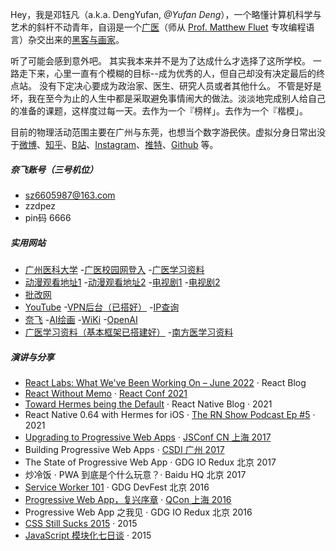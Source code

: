 Hey，我是邓钰凡（a.k.a. DengYufan, _@Yufan Deng_），一个略懂计算机科学与艺术的斜杆不动青年，自诩是一个[广医](https://www.gzhmu.edu.cn)（师从 [Prof. Matthew Fluet](https://www.cs.rit.edu/~mtf/) 专攻编程语言）杂交出来的[黑客与画家](https://book.douban.com/subject/6021440/)。

听了可能会感到意外吧。
其实我本来并不是为了达成什么才选择了这所学校。
一路走下来，心里一直有个模糊的目标--成为优秀的人，但自己却没有决定最后的终点站。
没有下定决心要成为政治家、医生、研究人员或者其他什么。
不管是好是坏，我在至今为止的人生中都是采取避免事情闹大的做法。淡淡地完成别人给自己的准备的课题，这样度过每一天。去作为一个『榜样」。去作为一个『楷模」。


目前的物理活动范围主要在广州与东莞，也想当个数字游<del>民</del>侠。虚拟分身日常出没于[微博](https://weibo.com)、[知乎](https://www.zhihu.com)、[B站](https://space.bilibili.com/43271611)、[Instagram](https://www.instagram.com/huxpro/)、[推特](https://twitter.com)、[Github](https://github.com) 等。
##### 奈飞账号（三号机位）
- <h>sz6605987@163.com</h>
- zzdpez
- pin码 6666



##### 实用网站
- [广州医科大学]
-[广医校园网登入]
-[广医学习资料]
- [动漫观看地址1][14]
-[动漫观看地址2][15]
-[电视剧1]
-[电视剧2]
- [批改网]
- [YouTube]
-[VPN后台（已搭好）]
-[IP查询]
- [奈飞]
-[AI绘画]
-[WiKi]
-[OpenAI]
- [广医学习资料（基本框架已搭建好）]
-[南方医学习资料]

##### 演讲与分享

- [React Labs: What We've Been Working On – June 2022][12] · React Blog
- [React Without Memo][11] · [React Conf 2021](https://conf.reactjs.org/)
- [Toward Hermes being the Default][11] · React Native Blog · 2021
- React Native 0.64 with Hermes for iOS · [The RN Show Podcast Ep #5](https://www.callstack.com/podcast-react-native-show) · 2021
- [Upgrading to Progressive Web Apps][9] · [JSConf CN 上海 2017](http://2017.jsconf.cn/)
- Building Progressive Web Apps · [CSDI 广州 2017](http://www.csdisummit.com/)
- The State of Progressive Web App · GDG IO Redux 北京 2017
- 炒冷饭 · PWA 到底是个什么玩意？· Baidu HQ 北京 2017
- [Service Worker 101][5] · GDG DevFest 北京 2016
- [Progressive Web App，复兴序章][4] · [QCon 上海 2016](http://2016.qconshanghai.com/presentation/3111)
- Progressive Web App 之我见 · GDG IO Redux 北京 2016
- [CSS Still Sucks 2015][2] · 2015
- [JavaScript 模块化七日谈][1] · 2015

[1]: //huangxuan.me/2015/07/09/js-module-7day/
[2]: //huangxuan.me/2015/12/28/css-sucks-2015/
[3]: //huangxuan.me/2016/06/05/pwa-in-my-pov/
[4]: //huangxuan.me/2016/10/20/pwa-qcon2016/
[5]: //huangxuan.me/2016/11/20/sw-101-gdgdf/
[6]: https://yanshuo.io/assets/player/?deck=58ac8598b123db0067292f92 "PWA Rehashing"
[7]: https://yanshuo.io/assets/player/?deck=593ad6fbfe88c2006a0a0d6d "The State of PWA"
[8]: https://yanshuo.io/assets/player/?deck=594d673d570c357d0698a950 "Building PWA"
[9]: //huangxuan.me/jsconfcn2017/
[10]: https://reactnative.dev/blog/2021/10/26/toward-hermes-being-the-default
[11]: https://youtu.be/lGEMwh32soc
[12]: https://reactjs.org/blog/2022/06/15/react-labs-what-we-have-been-working-on-june-2022.html
[广州医科大学]:https://www.gzhmu.edu.cn
[广医校园网登入]:http://192.168.12.3
[14]:http://ktkkt.top
[15]:https://www.agemys.net
[批改网]:https://www.pigai.org
[YouTube]:https://www.youtube.com
[VPN后台（已搭好）]:https://www.dyf.icu:55555
[IP查询]:https://ping.pe
[广医学习资料]:https://gzhum-my.sharepoint.com/:f:/g/personal/286846966_gzhum_onmicrosoft_com/EvhCQVuqxaFDrOFHfvqy3bUBpAdgoi5BqRfM_ej8Tr3V9A?e=Atg6pL
[电视剧1]:https://guazitv.tv
[电视剧2]:https://www.duboku.tv
[WiKi]:https://www.wikipedia.org
[AI绘画]:https://dreamlike.art
[奈飞]:https://www.netflix.com
[OpenAI]:https://chat.openai.com/chat
[广医学习资料（基本框架已搭建好）]:https://gzhum-my.sharepoint.com/:f:/g/personal/286846966_gzhum_onmicrosoft_com/EvhCQVuqxaFDrOFHfvqy3bUBpAdgoi5BqRfM_ej8Tr3V9A?e=Atg6pL
[南方医学习资料]:https://gzhum-my.sharepoint.com/:f:/g/personal/286846966_gzhum_onmicrosoft_com/EnHBtRXDWzxPvIewe3ZLuzABsVD4hNReR4wVM14sI4NjJw?e=WfD0rY
